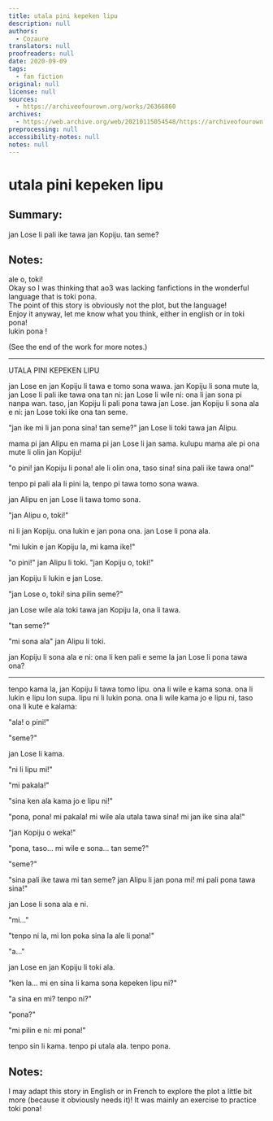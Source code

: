 ```yaml
---
title: utala pini kepeken lipu
description: null
authors:
  - Cozaure
translators: null
proofreaders: null
date: 2020-09-09
tags:
  - fan fiction
original: null
license: null
sources:
  - https://archiveofourown.org/works/26366860
archives:
  - https://web.archive.org/web/20210115054548/https://archiveofourown.org/works/26366860
preprocessing: null
accessibility-notes: null
notes: null
---
```


# utala pini kepeken lipu

## Summary:

jan Lose li pali ike tawa jan Kopiju. tan seme?

## Notes:

ale o, toki!  \
Okay so I was thinking that ao3 was lacking fanfictions in the wonderful language that is toki pona.  \
The point of this story is obviously not the plot, but the language!  \
Enjoy it anyway, let me know what you think, either in english or in toki pona!  \
lukin pona !

(See the end of the work for more notes.)

---

UTALA PINI KEPEKEN LIPU
 
jan Lose en jan Kopiju li tawa e tomo sona wawa. jan Kopiju li sona mute la, jan Lose li pali ike tawa ona tan ni: jan Lose li wile ni: ona li jan sona pi nanpa wan. taso, jan Kopiju li pali pona tawa jan Lose. jan Kopiju li sona ala e ni: jan Lose toki ike ona tan seme.
 
"jan ike mi li jan pona sina! tan seme?" jan Lose li toki tawa jan Alipu.

mama pi jan Alipu en mama pi jan Lose li jan sama. kulupu mama ale pi ona mute li olin jan Kopiju!
 
"o pini! jan Kopiju li pona! ale li olin ona, taso sina! sina pali ike tawa ona!"
 
tenpo pi pali ala li pini la, tenpo pi tawa tomo sona wawa.
 
jan Alipu en jan Lose li tawa tomo sona.
 
"jan Alipu o, toki!"
 
ni li jan Kopiju. ona lukin e jan pona ona. jan Lose li pona ala.
 
"mi lukin e jan Kopiju la, mi kama ike!"
 
"o pini!" jan Alipu li toki. "jan Kopiju o, toki!"
 
jan Kopiju li lukin e jan Lose.
 
"jan Lose o, toki! sina pilin seme?"
 
jan Lose wile ala toki tawa jan Kopiju la, ona li tawa.
 
"tan seme?"
 
"mi sona ala" jan Alipu li toki.
 
jan Kopiju li sona ala e ni: ona li ken pali e seme la jan Lose li pona tawa ona?
 
---
 
tenpo kama la, jan Kopiju li tawa tomo lipu. ona li wile e kama sona. ona li lukin e lipu lon supa. lipu ni li lukin pona. ona li wile kama jo e lipu ni, taso ona li kute e kalama:
 
"ala! o pini!"
 
"seme?"
 
jan Lose li kama.
 
"ni li lipu mi!"
 
"mi pakala!"
 
"sina ken ala kama jo e lipu ni!"
 
"pona, pona! mi pakala! mi wile ala utala tawa sina! mi jan ike sina ala!"
 
"jan Kopiju o weka!"
 
"pona, taso… mi wile e sona… tan seme?"
 
"seme?"
 
"sina pali ike tawa mi tan seme? jan Alipu li jan pona mi! mi pali pona tawa sina!"
 
jan Lose li sona ala e ni.
 
"mi…"
 
"tenpo ni la, mi lon poka sina la ale li pona!"
 
"a…"
 
jan Lose en jan Kopiju li toki ala.
 
"ken la… mi en sina li kama sona kepeken lipu ni?"
 
"a sina en mi? tenpo ni?"
 
"pona?"
 
"mi pilin e ni: mi pona!"
 
tenpo sin li kama. tenpo pi utala ala. tenpo pona.

## Notes:

I may adapt this story in English or in French to explore the plot a little bit more (because it obviously needs it)! It was mainly an exercise to practice toki pona!

